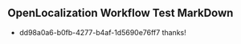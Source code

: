 ## OpenLocalization Workflow Test MarkDown
* dd98a0a6-b0fb-4277-b4af-1d5690e76ff7 
thanks!<!--HONumber=Mar16_HO3-->
